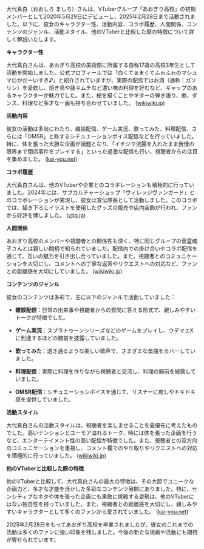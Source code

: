 大代真白（おおしろ ましろ）さんは、VTuberグループ「あおぎり高校」の初期メンバーとして2020年5月29日にデビューし、2025年2月28日まで活動されました。以下に、彼女のキャラクター性、活動内容、コラボ履歴、人間関係、コンテンツのジャンル、活動スタイル、他のVTuberと比較した際の特徴について詳しく解説いたします。

**キャラクター性**

大代真白さんは、あおぎり高校の美術部に所属する自称17歳の高校3年生として活動を開始しました。公式プロフィールでは「白くてぁまくてふゎふゎのマシュマロがだーいすき♪」と紹介されていますが、実際の配信ではお酒（通称：ガソリン）を愛飲し、焼き鳥や豚キムチなど濃い味の料理を好むなど、ギャップのあるキャラクターが魅力でした。また、絵を描くことやギターの弾き語り、歌、ダンス、料理など多才な一面も持ち合わせていました。 ([wikiwiki.jp](https://wikiwiki.jp/aogiri-hs/%E5%A4%A7%E4%BB%A3%E7%9C%9F%E7%99%BD?utm_source=openai))

**活動内容**

彼女の活動は多岐にわたり、雑談配信、ゲーム実況、歌ってみた、料理配信、さらには「OMSR」と称するシチュエーションボイス配信などを行っていました。特に、体を張った大胆な企画が話題となり、「イチジク浣腸を入れたまま我慢の限界まで閉店事件をプレイする」といった過激な配信も行い、視聴者からの注目を集めました。 ([kai-you.net](https://kai-you.net/article/91660?utm_source=openai))

**コラボ履歴**

大代真白さんは、他のVTuberや企業とのコラボレーションも積極的に行っていました。2024年には、サブカルチャーショップ「ヴィレッジヴァンガード」とのコラボレーションが実現し、彼女は宣伝隊長として活動しました。このコラボでは、描き下ろしイラストを使用したグッズの販売や店内装飾が行われ、ファンから好評を博しました。 ([ytjp.jp](https://www.ytjp.jp/2024/03/18/other-aogiri?utm_source=openai))

**人間関係**

あおぎり高校のメンバーや視聴者との関係性も深く、特に同じグループの音霊魂子さんとは親しい間柄で知られていました。配信内での掛け合いやコラボ配信を通じて、互いの魅力を引き出し合っていました。また、視聴者とのコミュニケーションを大切にし、コメントへの丁寧な返答やリクエストへの対応など、ファンとの距離感を大切にしていました。 ([wikiwiki.jp](https://wikiwiki.jp/aogiri-hs/%E5%A4%A7%E4%BB%A3%E7%9C%9F%E7%99%BD?utm_source=openai))

**コンテンツのジャンル**

彼女のコンテンツは多彩で、主に以下のジャンルで活動していました：

- **雑談配信**：日常の出来事や視聴者からの質問に答える形式で、親しみやすいトークが特徴でした。

- **ゲーム実況**：スプラトゥーンシリーズなどのゲームをプレイし、ウデマエXに到達するほどの腕前を披露していました。

- **歌ってみた**：透き通るような美しい歌声で、さまざまな楽曲をカバーしていました。

- **料理配信**：実際に料理を作りながら視聴者と交流し、料理の腕前を披露していました。

- **OMSR配信**：シチュエーションボイスを通じて、リスナーに癒しやドキドキ感を提供していました。

**活動スタイル**

大代真白さんの活動スタイルは、視聴者を楽しませることを最優先に考えたものでした。高いテンションとユーモア溢れるトーク、時には体を張った企画を行うなど、エンターテイメント性の高い配信が特徴でした。また、視聴者との双方向のコミュニケーションを重視し、コメント欄でのやり取りやリクエストへの対応を積極的に行っていました。 ([wikiwiki.jp](https://wikiwiki.jp/aogiri-hs/%E5%A4%A7%E4%BB%A3%E7%9C%9F%E7%99%BD?utm_source=openai))

**他のVTuberと比較した際の特徴**

他のVTuberと比較して、大代真白さんの最大の特徴は、その大胆でユニークな企画力と、多才な才能を活かした多彩なコンテンツ展開にありました。特に、センシティブなネタや体を張った企画にも果敢に挑戦する姿勢は、他のVTuberにはない独自性を持っていました。また、視聴者との距離感を大切にし、親しみやすいキャラクターとして多くのファンから愛されていました。 ([kai-you.net](https://kai-you.net/article/91660?utm_source=openai))

2025年2月28日をもってあおぎり高校を卒業されましたが、彼女のこれまでの活動は多くのファンに強い印象を残しました。今後の新たな挑戦や活動にも期待が寄せられています。 